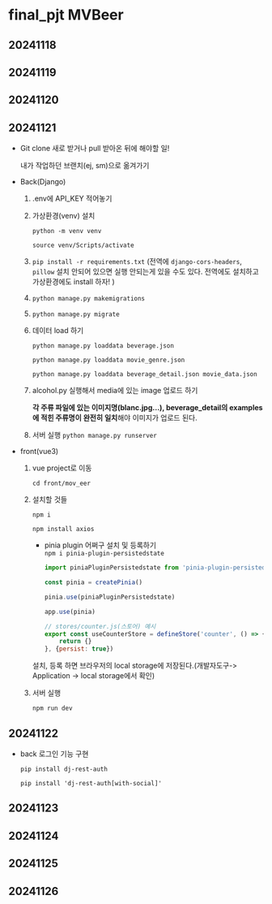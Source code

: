 # final_pjt MVBeer

## 20241118


## 20241119

## 20241120

## 20241121

* Git clone 새로 받거나 pull 받아온 뒤에 해야할 일!

    내가 작업하던 브랜치(ej, sm)으로 옮겨가기

* Back(Django)

    1. .env에 API_KEY 적어놓기

    2. 가상환경(venv) 설치

        `python -m venv venv`

        `source venv/Scripts/activate`

    3. `pip install -r requirements.txt`
    (전역에 `django-cors-headers`, `pillow` 설치 안되어 있으면 실행 안되는게 있을 수도 있다. 전역에도 설치하고 가상환경에도 install 하자! )

    4. `python manage.py makemigrations`

    5. `python manage.py migrate`

    6. 데이터 load 하기

        `python manage.py loaddata beverage.json`

        `python manage.py loaddata movie_genre.json`

        `python manage.py loaddata beverage_detail.json movie_data.json`

    7. alcohol.py 실행해서 media에 있는 image 업로드 하기

        **각 주류 파일에 있는 이미지명(blanc.jpg...), beverage_detail의 examples에 적힌 주류명이 완전히 일치**해야 이미지가 업로드 된다.

    8. 서버 실행 
        `python manage.py runserver`

* front(vue3)
    1. vue project로 이동

        `cd front/mov_eer`

    2. 설치할 것들 

        `npm i`

        `npm install axios`

        - pinia plugin 어쩌구 설치 및 등록하기  
            `npm i pinia-plugin-persistedstate`

            ```js
            import piniaPluginPersistedstate from 'pinia-plugin-persistedstate'

            const pinia = createPinia()

            pinia.use(piniaPluginPersistedstate)

            app.use(pinia)

            // stores/counter.js(스토어) 예시
            export const useCounterStore = defineStore('counter', () => {
                return {}
            }, {persist: true})

            ```
        설치, 등록 하면 브라우저의 local storage에 저장된다.(개발자도구-> Application -> local storage에서 확인)

    3. 서버 실행

        `npm run dev`


## 20241122
* back 로그인 기능 구현
  
  `pip install dj-rest-auth`

  `pip install 'dj-rest-auth[with-social]'`

## 20241123

## 20241124

## 20241125

## 20241126